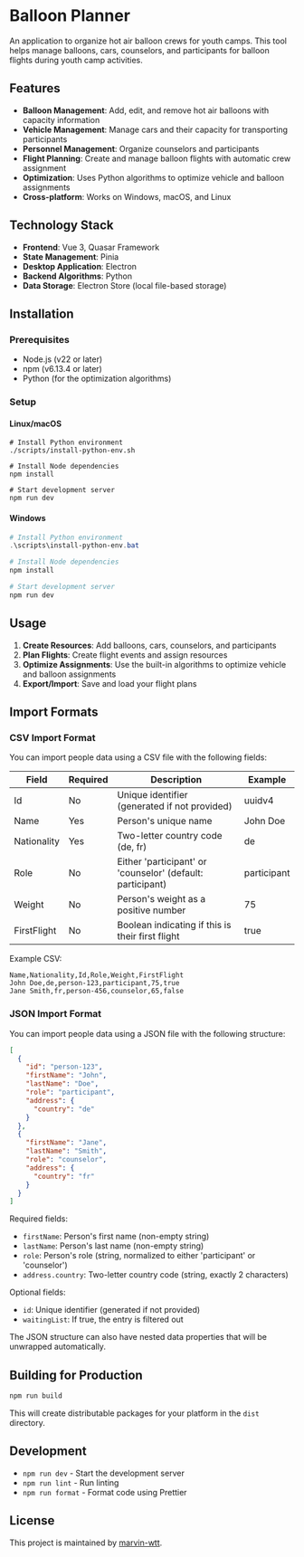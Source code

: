 # Balloon Planner

An application to organize hot air balloon crews for youth camps. This tool helps manage balloons, cars, counselors, and participants for balloon flights during youth camp activities.

## Features

- **Balloon Management**: Add, edit, and remove hot air balloons with capacity information
- **Vehicle Management**: Manage cars and their capacity for transporting participants
- **Personnel Management**: Organize counselors and participants
- **Flight Planning**: Create and manage balloon flights with automatic crew assignment
- **Optimization**: Uses Python algorithms to optimize vehicle and balloon assignments
- **Cross-platform**: Works on Windows, macOS, and Linux

## Technology Stack

- **Frontend**: Vue 3, Quasar Framework
- **State Management**: Pinia
- **Desktop Application**: Electron
- **Backend Algorithms**: Python
- **Data Storage**: Electron Store (local file-based storage)

## Installation

### Prerequisites

- Node.js (v22 or later)
- npm (v6.13.4 or later)
- Python (for the optimization algorithms)

### Setup

#### Linux/macOS

```shell
# Install Python environment
./scripts/install-python-env.sh

# Install Node dependencies
npm install

# Start development server
npm run dev
```

#### Windows

```powershell
# Install Python environment
.\scripts\install-python-env.bat

# Install Node dependencies
npm install

# Start development server
npm run dev
```

## Usage

1. **Create Resources**: Add balloons, cars, counselors, and participants
2. **Plan Flights**: Create flight events and assign resources
3. **Optimize Assignments**: Use the built-in algorithms to optimize vehicle and balloon assignments
4. **Export/Import**: Save and load your flight plans

## Import Formats

### CSV Import Format

You can import people data using a CSV file with the following fields:

| Field       | Required | Description                                                | Example     |
| ----------- | -------- | ---------------------------------------------------------- | ----------- |
| Id          | No       | Unique identifier (generated if not provided)              | uuidv4      |
| Name        | Yes      | Person's unique name                                       | John Doe    |
| Nationality | Yes      | Two-letter country code (de, fr)                           | de          |
| Role        | No       | Either 'participant' or 'counselor' (default: participant) | participant |
| Weight      | No       | Person's weight as a positive number                       | 75          |
| FirstFlight | No       | Boolean indicating if this is their first flight           | true        |

Example CSV:

```csv
Name,Nationality,Id,Role,Weight,FirstFlight
John Doe,de,person-123,participant,75,true
Jane Smith,fr,person-456,counselor,65,false
```

### JSON Import Format

You can import people data using a JSON file with the following structure:

```json
[
  {
    "id": "person-123",
    "firstName": "John",
    "lastName": "Doe",
    "role": "participant",
    "address": {
      "country": "de"
    }
  },
  {
    "firstName": "Jane",
    "lastName": "Smith",
    "role": "counselor",
    "address": {
      "country": "fr"
    }
  }
]
```

Required fields:

- `firstName`: Person's first name (non-empty string)
- `lastName`: Person's last name (non-empty string)
- `role`: Person's role (string, normalized to either 'participant' or 'counselor')
- `address.country`: Two-letter country code (string, exactly 2 characters)

Optional fields:

- `id`: Unique identifier (generated if not provided)
- `waitingList`: If true, the entry is filtered out

The JSON structure can also have nested data properties that will be unwrapped automatically.

## Building for Production

```bash
npm run build
```

This will create distributable packages for your platform in the `dist` directory.

## Development

- `npm run dev` - Start the development server
- `npm run lint` - Run linting
- `npm run format` - Format code using Prettier

## License

This project is maintained by [marvin-wtt](https://github.com/marvin-wtt).
